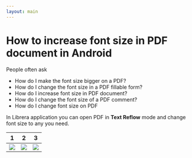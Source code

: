```yaml
---
layout: main
---
```


# How to increase font size in PDF document in Android

People often ask 

* How do I make the font size bigger on a PDF?
* How do I change the font size in a PDF fillable form?
* How do I increase font size in PDF document?
* How do I change the font size of a PDF comment?
* How do I change font size on PDF

In Librera application you can open PDF in **Text Reflow** mode and change font size to any you need.

|1|2|3|
|-|-|-|
|![](1.png)|![](2.png)|![](3.png)|